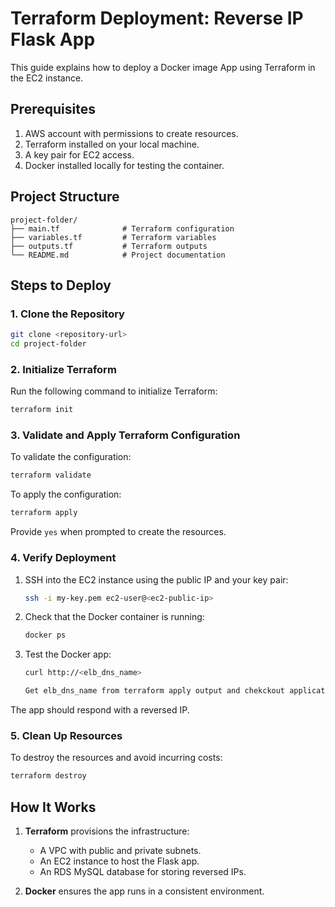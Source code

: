 # Terraform Deployment: Reverse IP Flask App

This guide explains how to deploy a Docker image App using Terraform in the EC2 instance. 

## Prerequisites

1. AWS account with permissions to create resources.
2. Terraform installed on your local machine.
3. A key pair for EC2 access.
4. Docker installed locally for testing the container.

## Project Structure

```
project-folder/
├── main.tf              # Terraform configuration
├── variables.tf         # Terraform variables
├── outputs.tf           # Terraform outputs
└── README.md            # Project documentation
```

## Steps to Deploy

### 1. Clone the Repository

```bash
git clone <repository-url>
cd project-folder
```


### 2. Initialize Terraform

Run the following command to initialize Terraform:

```bash
terraform init
```

### 3. Validate and Apply Terraform Configuration

To validate the configuration:

```bash
terraform validate
```

To apply the configuration:

```bash
terraform apply
```

Provide `yes` when prompted to create the resources.

### 4. Verify Deployment

1. SSH into the EC2 instance using the public IP and your key pair:
   ```bash
   ssh -i my-key.pem ec2-user@<ec2-public-ip>
   ```

2. Check that the Docker container is running:
   ```bash
   docker ps
   ```

3. Test the Docker app:
   ```bash
   curl http://<elb_dns_name>

   Get elb_dns_name from terraform apply output and chekckout application is working or not
   ```

The app should respond with a reversed IP.

### 5. Clean Up Resources

To destroy the resources and avoid incurring costs:

```bash
terraform destroy
```

## How It Works

1. **Terraform** provisions the infrastructure:
   - A VPC with public and private subnets.
   - An EC2 instance to host the Flask app.
   - An RDS MySQL database for storing reversed IPs.

2. **Docker** ensures the app runs in a consistent environment.



